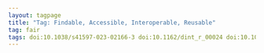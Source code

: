 ```yaml
---
layout: tagpage
title: "Tag: Findable, Accessible, Interoperable, Reusable"
tag: fair
tags: doi:10.1038/s41597-023-02166-3 doi:10.1162/dint_r_00024 doi:10.1038/s41587-019-0080-8
---
```

